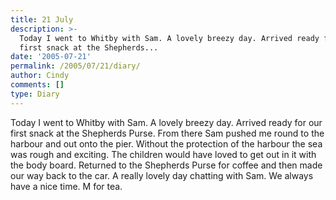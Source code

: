 ```yaml
---
title: 21 July
description: >-
  Today I went to Whitby with Sam. A lovely breezy day. Arrived ready for our
  first snack at the Shepherds...
date: '2005-07-21'
permalink: /2005/07/21/diary/
author: Cindy
comments: []
type: Diary
---
```


Today I went to Whitby with Sam. A lovely breezy day. Arrived ready for our first snack at the Shepherds Purse. From there Sam pushed me round to the harbour and out onto the pier. Without the protection of the harbour the sea was rough and exciting. The children would have loved to get out in it with the body board. Returned to the Shepherds Purse for coffee and then made our way back to the car. A really lovely day chatting with Sam. We always have a nice time. M for tea.
